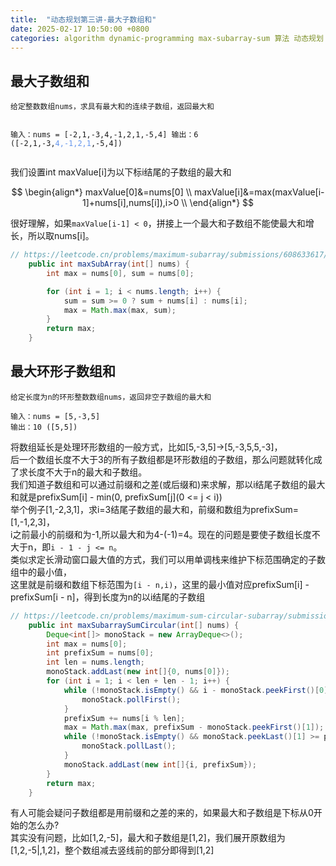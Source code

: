 ```yaml
---
title:  "动态规划第三讲-最大子数组和"
date: 2025-02-17 10:50:00 +0800
categories: algorithm dynamic-programming max-subarray-sum 算法 动态规划 最大子数组和
---
```


## 最大子数组和
<div class="language-text highlighter-rouge">
<pre class="highlight">
<code>给定整数数组nums，求具有最大和的连续子数组，返回最大和

输入：nums = [-2,1,-3,4,-1,2,1,-5,4]
输出：6 ([-2,1,-3,<font color="CornflowerBlue">4,-1,2,1</font>,-5,4])
</code>
</pre>
</div>

我们设置int maxValue[i]为以下标i结尾的子数组的最大和

$$
\begin{align*}
maxValue[0]&=nums[0] \\
maxValue[i]&=max(maxValue[i-1]+nums[i],nums[i]),i>0 \\
\end{align*}
$$

很好理解，如果`maxValue[i-1] < 0`，拼接上一个最大和子数组不能使最大和增长，所以取nums[i]。

```java
// https://leetcode.cn/problems/maximum-subarray/submissions/608633617/
    public int maxSubArray(int[] nums) {
        int max = nums[0], sum = nums[0];

        for (int i = 1; i < nums.length; i++) {
            sum = sum >= 0 ? sum + nums[i] : nums[i];
            max = Math.max(max, sum);
        }
        return max;
    }
```

## 最大环形子数组和
```text
给定长度为n的环形整数数组nums，返回非空子数组的最大和

输入：nums = [5,-3,5]
输出：10 ([5,5])
```

将数组延长是处理环形数组的一般方式，比如[5,-3,5]->[5,-3,5,5,-3]，  
后一个数组长度不大于3的所有子数组都是环形数组的子数组，那么问题就转化成了求长度不大于n的最大和子数组。  
我们知道子数组和可以通过前缀和之差(或后缀和)来求解，那以i结尾子数组的最大和就是prefixSum[i] - min(0, prefixSum[j](0 <= j < i))  
举个例子[1,-2,3,1]，求i=3结尾子数组的最大和，前缀和数组为prefixSum=[1,-1,2,3]，  
i之前最小的前缀和为-1,所以最大和为4-(-1)=4。现在的问题是要使子数组长度不大于n，即`i - 1 - j <= n`。  
类似求定长滑动窗口最大值的方式，我们可以用单调栈来维护下标范围确定的子数组中的最小值，  
这里就是前缀和数组下标范围为`[i - n,i)`，这里的最小值对应prefixSum[i] - prefixSum[i - n]，得到长度为n的以i结尾的子数组

```java
// https://leetcode.cn/problems/maximum-sum-circular-subarray/submissions/608680897/
    public int maxSubarraySumCircular(int[] nums) {
        Deque<int[]> monoStack = new ArrayDeque<>();
        int max = nums[0];
        int prefixSum = nums[0];
        int len = nums.length;
        monoStack.addLast(new int[]{0, nums[0]});
        for (int i = 1; i < len + len - 1; i++) {
            while (!monoStack.isEmpty() && i - monoStack.peekFirst()[0] > len) {
                monoStack.pollFirst();
            }
            prefixSum += nums[i % len];
            max = Math.max(max, prefixSum - monoStack.peekFirst()[1]);
            while (!monoStack.isEmpty() && monoStack.peekLast()[1] >= prefixSum) {
                monoStack.pollLast();
            }
            monoStack.addLast(new int[]{i, prefixSum});
        }
        return max;
    }
```
有人可能会疑问子数组都是用前缀和之差的来的，如果最大和子数组是下标从0开始的怎么办?  
其实没有问题，比如[1,2,-5]，最大和子数组是[1,2]，我们展开原数组为[1,2,-5|,1,2]，整个数组减去竖线前的部分即得到[1,2]
